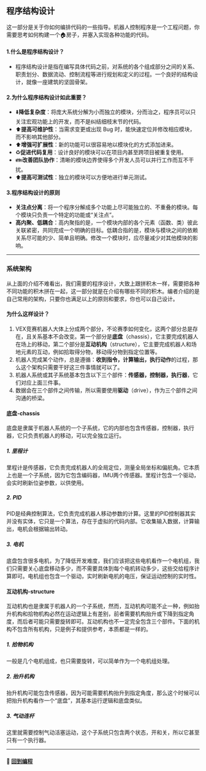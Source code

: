 ## 程序结构设计
这一部分是关于你如何编排代码的一些指导。机器人控制程序是一个工程问题，你需要思考如何构建一个:house:房子，并塞入实现各种功能的代码。

####  1.什么是程序结构设计？
- 程序结构设计是指在编写具体代码之前，对系统的各个组成部分之间的关系、职责划分、数据流动、控制流程等进行规划和定义的过程。一个良好的结构设计，就像一座建筑的坚固骨架。

#### 2.为什么程序结构设计如此重要？
- :arrow_down:**降低复杂度**：将庞大系统分解为小而独立的模块，分而治之，程序员可以只关注宏观功能上的开发，而不是纠结细枝末节的代码。
- :arrow_up:**提高可维护性**：当需求变更或出现 Bug 时，能快速定位并修改相应模块，而不影响其他部分。
- :arrow_up:**增强可扩展性**：新的功能可以很容易地以模块化的方式添加进来。
- :recycle:**促进代码复用**：设计良好的模块可以在项目内甚至跨项目被重复使用。
- :family:**改善团队协作**：清晰的模块边界使得多个开发人员可以并行工作而互不干扰。
- :arrow_up:**提高可测试性**：独立的模块可以方便地进行单元测试。

#### 3.程序结构设计的原则
- **关注点分离**：将一个程序分解成多个功能上尽可能独立的、不重叠的模块。每个模块只负责一个特定的功能或“关注点”。
- **高内聚、低耦合**：高内聚指的是，一个模块内部的各个元素（函数、类）彼此关联紧密，共同完成一个明确的目标。低耦合指的是，模块与模块之间的依赖关系尽可能的少、简单且明确。修改一个模块时，应尽量减少对其他模块的影响。

***

### 系统架构
从上面的介绍不难看出，我们需要的程序设计，大致上跟拼积木一样，需要把各种不同功能的积木拼在一起，这一部分就是在介绍有哪些不同的积木。编者介绍的是自己常用的架构，只要你也满足以上的原则和要求，你也可以自己设计。

#### 为什么这样设计？
1. VEX竞赛机器人大体上分成两个部分，不论赛季如何变化，这两个部分总是存在，且关系基本不会改变。第一个部分是**底盘**（chassis），它主要完成机器人在场上的移动，第二个部分是**互动机构**（structure），它主要完成机器人和场地元素的互动，例如拾取得分物，移动得分物到指定位置等。
2. 机器人完成某个动作，总是遵循：**收到指令，计算输出，执行动作**的过程，那么这个架构只需要干好这三件事情就可以了。
3. 机器人系统或其子系统基本包含以下三个部件：**传感器，控制器，执行器**，它们对应上面三件事。
4. 数据会在三个部件之间传输，所以需要使用**驱动**（drive），作为三个部件之间沟通的桥梁。

#### 底盘-chassis
底盘是隶属于机器人系统的一个子系统，它的内部也包含传感器，控制器，执行器，它只负责机器人的移动，可以完全独立运行。
##### 1. 里程计
里程计是传感器，它负责完成机器人的全局定位，测量全局坐标和偏航角。它本质上也是一个子系统，因为它包含编码器，IMU两个传感器。里程计包含一个驱动，会实时刷新位姿参数，以供使用。
##### 2. PID
PID是经典控制算法，它负责完成机器人移动参数的计算。这里的PID控制器其实并没有实体，它只是一个算法，存在于虚拟的代码内部。它收集输入数据，计算输出，电机会根据输出转动。
##### 3. 电机
底盘包含很多电机，为了降低开发难度，我们应该把这些电机看作一个电机组，我们只需要关心底盘移动多少，而不需要具体到每个电机转动多少，这些交给程序计算即可。电机组也包含一个驱动，实时刷新电机的电压，保证运动控制的实时性。

#### 互动机构-structure
互动机构也是隶属于机器人的一个子系统，然而，互动机构可能不止一种，例如抬升机构和拾物机构必然在运动逻辑上有差别，前者需要机构抬升或下降到指定角度，而后者可能只需要旋转即可。互动机构也不一定完全包含三个部件。下面的机构不包含所有机构，只是例子和提供参考，本质都是一样的。

##### 1. 拾物机构
一般是几个电机组成，也只需要旋转，可以简单作为一个电机组处理。
##### 2. 抬升机构
抬升机构可能包含传感器，因为可能需要机构抬升到指定角度，那么这个时候可以把抬升机构看作一个“底盘”，其基本运行逻辑和底盘类似。
##### 3. 气动连杆
这里就需要控制气动活塞运动，这个子系统只包含两个状态，开和关，所以它甚至只有一个执行器。

***
#### :door: [回到编程](/programming/programming.md)